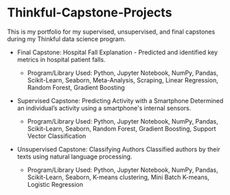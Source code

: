 # Thinkful-Capstone-Projects

This is my portfolio for my supervised, unsupervised, and final capstones during my Thinkful data science program. 

- Final Capstone: Hospital Fall Explanation - Predicted and identified key metrics in hospital patient falls.
    - Program/Library Used: Python, Jupyter Notebook, NumPy, Pandas, Scikit-Learn, Seaborn, Meta-Analysis, Scraping, Linear Regression, Random Forest, Gradient Boosting 

- Supervised Capstone: Predicting Activity with a Smartphone
Determined an individual’s activity using a smartphone's internal sensors.
    - Program/Library Used: Python, Jupyter Notebook, NumPy, Pandas, Scikit-Learn, Seaborn, Random Forest, Gradient  Boosting, Support Vector Classification

- Unsupervised Capstone: Classifying Authors
Classified authors by their texts using natural language processing. 
    - Program/Library Used: Python, Jupyter Notebook, NumPy, Pandas, Scikit-Learn, Seaborn, K-means clustering, Mini Batch K-means, Logistic Regression
